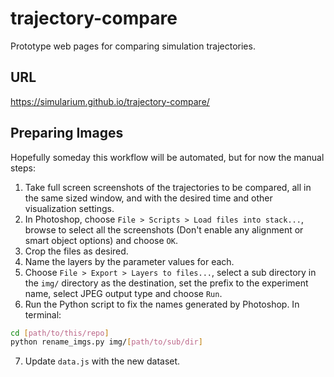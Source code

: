 # trajectory-compare
Prototype web pages for comparing simulation trajectories.

## URL
https://simularium.github.io/trajectory-compare/

## Preparing Images
Hopefully someday this workflow will be automated, but for now the manual steps:

1. Take full screen screenshots of the trajectories to be compared, all in the same sized window, and with the desired time and other visualization settings. 
2. In Photoshop, choose `File > Scripts > Load files into stack...`, browse to select all the screenshots (Don't enable any alignment or smart object options) and choose `OK`.
3. Crop the files as desired.
4. Name the layers by the parameter values for each.
5. Choose `File > Export > Layers to files...`, select a sub directory in the `img/` directory as the destination, set the prefix to the experiment name, select JPEG output type and choose `Run`.
6. Run the Python script to fix the names generated by Photoshop. In terminal: 
```bash
cd [path/to/this/repo]
python rename_imgs.py img/[path/to/sub/dir]
```
7. Update `data.js` with the new dataset.